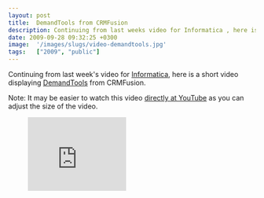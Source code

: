 ```yaml
---
layout: post
title:  DemandTools from CRMFusion
description: Continuing from last weeks video for Informatica , here is a short video displaying DemandTools from CRMFusion. Note- It may be easier to watch this video directly at YouTube  as you can adjust the size of the video.
date: 2009-09-28 09:32:25 +0300
image:  '/images/slugs/video-demandtools.jpg'
tags:   ["2009", "public"]
---
```

<p>Continuing from last week's video for <a href="/2009/09/21/video-informatica-data-loader/" target="_blank">Informatica</a>, here is a short video displaying <a href="http://www.crmfusion.com/demandtools/" target="_blank">DemandTools</a> from CRMFusion.</p>
<p>Note: It may be easier to watch this video <a href="http://www.youtube.com/watch?v=x_TkfY_kcX8" target="_blank">directly at YouTube</a> as you can adjust the size of the video.</p>
<figure class="kg-card kg-embed-card"><iframe width="200" height="150" src="https://www.youtube.com/embed/x_TkfY_kcX8?feature=oembed" frameborder="0" allow="accelerometer; autoplay; clipboard-write; encrypted-media; gyroscope; picture-in-picture" allowfullscreen></iframe></figure>
